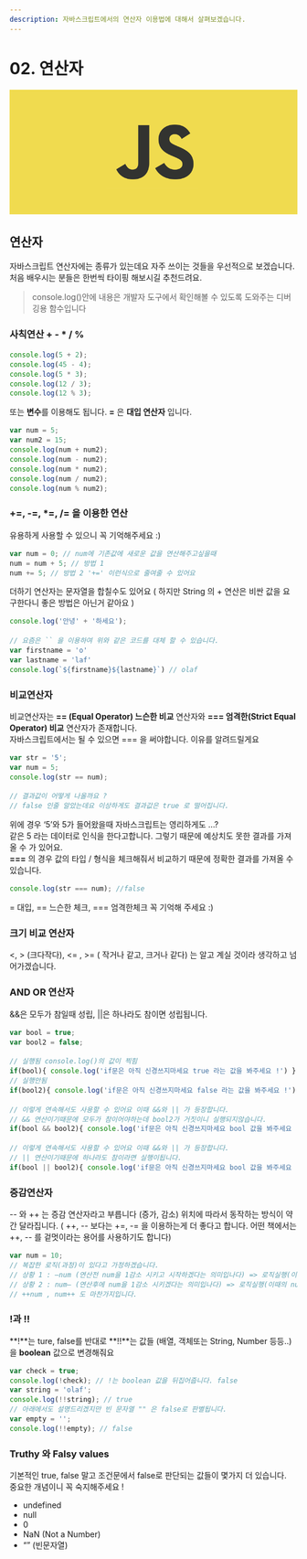 ```yaml
---
description: 자바스크립트에서의 연산자 이용법에 대해서 살펴보겠습니다.
---
```


# 02. 연산자

![](.gitbook/assets/body%20%282%29.png)

## 연산자

자바스크립트 연산자에는 종류가 있는데요 자주 쓰이는 것들을 우선적으로 보겠습니다. 처음 배우시는 분들은 한번씩 타이핑 해보시길 추천드려요.

> console.log\(\)안에 내용은 개발자 도구에서 확인해볼 수 있도록 도와주는 디버깅용 함수입니다

### **사칙연산 + - \* / %**

```javascript
console.log(5 + 2);
console.log(45 - 4);
console.log(5 * 3);
console.log(12 / 3);
console.log(12 % 3);
```

또는 **변수**를 이용해도 됩니다. **=** 은 **대입 연산자** 입니다.

```javascript
var num = 5;
var num2 = 15;
console.log(num + num2);
console.log(num - num2);
console.log(num * num2);
console.log(num / num2);
console.log(num % num2);
```

### +=, -=, \*=, /= 을 이용한 연산

유용하게 사용할 수 있으니 꼭 기억해주세요 :\)

```javascript
var num = 0; // num에 기존값에 새로운 값을 연산해주고싶을때  
num = num + 5; // 방법 1
num += 5; // 방법 2 '+=' 이런식으로 줄여줄 수 있어요
```

더하기 연산자는 문자열을 합칠수도 있어요 \( 하지만 String 의 + 연산은 비싼 값을 요구한다니 좋은 방법은 아닌거 같아요 \)

```javascript
console.log('안녕' + '하세요');

// 요즘은 `` 을 이용하여 위와 같은 코드를 대체 할 수 있습니다.
var firstname = 'o'
var lastname = 'laf'
console.log(`${firstname}${lastname}`) // olaf
```

### **비교연산자**

비교연산자는 **== \(Equal Operator\) 느슨한 비교** 연산자와 **=== 엄격한\(Strict Equal Operator\) 비교** 연산자가 존재합니다.  
자바스크립트에서는 될 수 있으면 === 을 써야합니다. 이유를 알려드릴게요

```javascript
var str = '5';
var num = 5;
console.log(str == num); 

// 결과값이 어떻게 나올까요 ? 
// false 인줄 알았는데요 이상하게도 결과값은 true 로 떨어집니다.
```

위에 경우 ‘5’와 5가 들어왔을때 자바스크립트는 영리하게도 …?  
같은 5 라는 데이터로 인식을 한다고합니다. 그렇기 때문에 예상치도 못한 결과를 가져올 수 가 있어요.  
**===** 의 경우 값의 타입 / 형식을 체크해줘서 비교하기 때문에 정확한 결과를 가져올 수 있습니다.

```javascript
console.log(str === num); //false
```

= 대입, == 느슨한 체크, === 엄격한체크 꼭 기억해 주세요 :\)

### 크**기 비교 연산자**

&lt;, &gt; \(크다작다\), &lt;= , &gt;= \( 작거나 같고, 크거나 같다\) 는 알고 계실 것이라 생각하고 넘어가겠습니다.

### **AND OR 연산자**

&&은 모두가 참일때 성립, \|\|은 하나라도 참이면 성립됩니다.

```javascript
var bool = true;
var bool2 = false;

// 실행됨 console.log()의 값이 찍힘
if(bool){ console.log('if문은 아직 신경쓰지마세요 true 라는 값을 봐주세요 !') }
// 실행안됨 
if(bool2){ console.log('if문은 아직 신경쓰지마세요 false 라는 값을 봐주세요 !') } 

// 이렇게 연속해서도 사용할 수 있어요 이때 &&와 || 가 등장합니다. 
// && 연산이기때문에 모두가 참이어야하는데 bool2가 거짓이니 실행되지않습니다. 
if(bool && bool2){ console.log('if문은 아직 신경쓰지마세요 bool 값을 봐주세요 !') } 

// 이렇게 연속해서도 사용할 수 있어요 이때 &&와 || 가 등장합니다. 
// || 연산이기때문에 하나라도 참이라면 실행이됩니다.  
if(bool || bool2){ console.log('if문은 아직 신경쓰지마세요 bool 값을 봐주세요 !') }
```

### **증감연산자**

-- 와 ++ 는 증감 연산자라고 부릅니다 \(증가, 감소\) 위치에 따라서 동작하는 방식이 약간 달라집니다. \( ++, -- 보다는 +=, -= 을 이용하는게 더 좋다고 합니다. 어떤 책에서는 ++, -- 를 겉멋이라는 용어를 사용하기도 합니다\)

```javascript
var num = 10;
// 복잡한 로직(과정)이 있다고 가정하겠습니다.
// 상황 1 : —num (연산전 num을 1감소 시키고 시작하겠다는 의미입나다) => 로직실행(이때의 num은 9이겠죠?);
// 상황 2 : num— (연산후에 num을 1감소 시키겠다는 의미입나다) => 로직실행(이때의 num은 10이겠죠) => 이후에 num 1감소
// ++num , num++ 도 마찬가지입니다.
```

### **!과 !!**

**!**는 ture, false를 반대로 **!!**는 값들 \(배열, 객체또는 String, Number 등등..\) 을 **boolean** 값으로 변경해줘요

```javascript
var check = true;
console.log(!check); // !는 boolean 값을 뒤집어줍니다. false
var string = 'olaf';
console.log(!!string); // true 
// 아래에서도 설명드리겠지만 빈 문자열 "" 은 false로 판별됩니다.
var empty = '';
console.log(!!empty); // false
```

### Truthy 와 Falsy values

기본적인 true, false 말고 조건문에서 false로 판단되는 값들이 몇가지 더 있습니다.  
중요한 개념이니 꼭 숙지해주세요 !

* undefined
* null
* 0
* NaN \(Not a Number\)
* “” \(빈문자열\)

